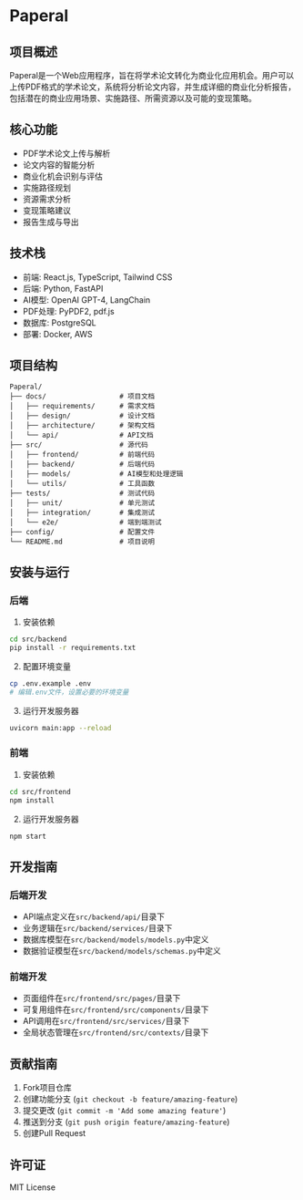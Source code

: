 # Paperal

## 项目概述
Paperal是一个Web应用程序，旨在将学术论文转化为商业化应用机会。用户可以上传PDF格式的学术论文，系统将分析论文内容，并生成详细的商业化分析报告，包括潜在的商业应用场景、实施路径、所需资源以及可能的变现策略。

## 核心功能
- PDF学术论文上传与解析
- 论文内容的智能分析
- 商业化机会识别与评估
- 实施路径规划
- 资源需求分析
- 变现策略建议
- 报告生成与导出

## 技术栈
- 前端: React.js, TypeScript, Tailwind CSS
- 后端: Python, FastAPI
- AI模型: OpenAI GPT-4, LangChain
- PDF处理: PyPDF2, pdf.js
- 数据库: PostgreSQL
- 部署: Docker, AWS

## 项目结构
```
Paperal/
├── docs/                  # 项目文档
│   ├── requirements/      # 需求文档
│   ├── design/            # 设计文档
│   ├── architecture/      # 架构文档
│   └── api/               # API文档
├── src/                   # 源代码
│   ├── frontend/          # 前端代码
│   ├── backend/           # 后端代码
│   ├── models/            # AI模型和处理逻辑
│   └── utils/             # 工具函数
├── tests/                 # 测试代码
│   ├── unit/              # 单元测试
│   ├── integration/       # 集成测试
│   └── e2e/               # 端到端测试
├── config/                # 配置文件
└── README.md              # 项目说明
```

## 安装与运行

### 后端

1. 安装依赖
```bash
cd src/backend
pip install -r requirements.txt
```

2. 配置环境变量
```bash
cp .env.example .env
# 编辑.env文件，设置必要的环境变量
```

3. 运行开发服务器
```bash
uvicorn main:app --reload
```

### 前端

1. 安装依赖
```bash
cd src/frontend
npm install
```

2. 运行开发服务器
```bash
npm start
```

## 开发指南

### 后端开发

- API端点定义在`src/backend/api/`目录下
- 业务逻辑在`src/backend/services/`目录下
- 数据库模型在`src/backend/models/models.py`中定义
- 数据验证模型在`src/backend/models/schemas.py`中定义

### 前端开发

- 页面组件在`src/frontend/src/pages/`目录下
- 可复用组件在`src/frontend/src/components/`目录下
- API调用在`src/frontend/src/services/`目录下
- 全局状态管理在`src/frontend/src/contexts/`目录下

## 贡献指南

1. Fork项目仓库
2. 创建功能分支 (`git checkout -b feature/amazing-feature`)
3. 提交更改 (`git commit -m 'Add some amazing feature'`)
4. 推送到分支 (`git push origin feature/amazing-feature`)
5. 创建Pull Request

## 许可证

MIT License